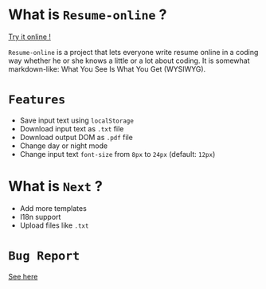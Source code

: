 # What is `Resume-online` ?

[Try it online !](https://vue-resume.netlify.app/)

`Resume-online` is a project that lets everyone write resume online in a coding way whether he or she knows a little or a lot about coding. It is somewhat markdown-like: What You See Is What You Get (WYSIWYG).

# `Features`

* Save input text using `localStorage`
* Download input text as `.txt` file
* Download output DOM as `.pdf` file
* Change day or night mode
* Change input text `font-size` from `8px` to `24px` (default: `12px`)

# What is `Next` ?

* Add more templates
* I18n support
* Upload files like `.txt`

# `Bug Report`

[See here](https://github.com/321paranoiawhy/online-resume/issues)